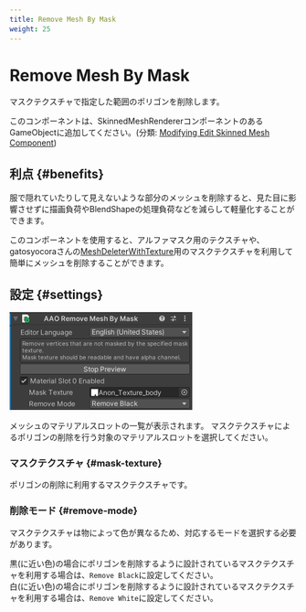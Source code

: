 ```yaml
---
title: Remove Mesh By Mask
weight: 25
---
```


# Remove Mesh By Mask

マスクテクスチャで指定した範囲のポリゴンを削除します。

このコンポーネントは、SkinnedMeshRendererコンポーネントのあるGameObjectに追加してください。(分類: [Modifying Edit Skinned Mesh Component](../../component-kind/edit-skinned-mesh-components#modifying-component))

## 利点 {#benefits}

服で隠れていたりして見えないような部分のメッシュを削除すると、見た目に影響させずに描画負荷やBlendShapeの処理負荷などを減らして軽量化することができます。

このコンポーネントを使用すると、アルファマスク用のテクスチャや、gatosyocoraさんの[MeshDeleterWithTexture]用のマスクテクスチャを利用して簡単にメッシュを削除することができます。

[MeshDeleterWithTexture]: https://github.com/gatosyocora/MeshDeleterWithTexture

## 設定 {#settings}

![component.png](component.png)

メッシュのマテリアルスロットの一覧が表示されます。
マスクテクスチャによるポリゴンの削除を行う対象のマテリアルスロットを選択してください。

### マスクテクスチャ {#mask-texture}

ポリゴンの削除に利用するマスクテクスチャです。

### 削除モード {#remove-mode}

マスクテクスチャは物によって色が異なるため、対応するモードを選択する必要があります。

黒(に近い色)の場合にポリゴンを削除するように設計されているマスクテクスチャを利用する場合は、`Remove Black`に設定してください。\
白(に近い色)の場合にポリゴンを削除するように設計されているマスクテクスチャを利用する場合は、`Remove White`に設定してください。
